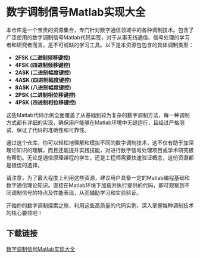 # 数字调制信号Matlab实现大全

本仓库是一个宝贵的资源集合，专门针对数字通信领域中的各种调制技术。包含了广泛使用的数字调制信号Matlab代码实现，对于从事无线通信、信号处理的学习者和研究者而言，是不可或缺的学习工具。以下是本资源包包含的具体调制类型：

- **2FSK (二进制频移键控)**
- **4FSK (四进制频移键控)**
- **2ASK (二进制幅度键控)**
- **4ASK (四进制幅度键控)**
- **8ASK (八进制幅度键控)**
- **2PSK (二进制相位移键控)**
- **4PSK (四进制相位移键控)**

这些Matlab代码示例全面覆盖了从基础到较为复杂的数字调制方法，每一种调制方式都有详细的实现，确保用户能够在Matlab环境中无缝运行，且经过严格测试，保证了代码的准确性和可靠性。

通过这个仓库，你可以轻松地理解和模拟不同的数字调制技术，这不仅有助于加深理论知识的理解，而且还能提升实践技能，对进行数字信号处理项目或学术研究极有帮助。无论是通信原理课程的学生，还是工程师需要快速验证概念，这份资源都是极佳的选择。

请注意，为了最大程度上利用这些资源，建议用户具备一定的Matlab编程基础和数字通信理论知识。直接在Matlab环境下加载并执行提供的代码，即可观察到不同调制信号的特点及性能表现，从而辅助学习和实验验证。

开始你的数字调制探索之旅，利用这些高质量的代码实例，深入掌握每种调制技术的核心要领吧！

## 下载链接

[数字调制信号Matlab实现大全](https://pan.quark.cn/s/2892e77766ef)
